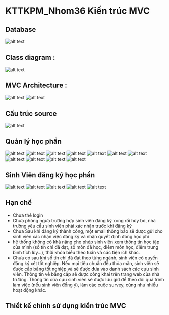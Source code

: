 # KTTKPM_Nhom36 Kiến trúc MVC
## Database
![alt text](db.png)
## Class diagram :
![alt text](classdg.png)
## MVC Architecture :
![alt text](Archive.png)
![alt text](MVC3.png)
## Cấu trúc source
![alt text](cautruc.png)
## Quản lý học phần
![alt text](Ad1.png)
![alt text](Ad2.png)
![alt text](Ad3.png)
![alt text](Ad4.png)
![alt text](Ad5.png)
![alt text](Ad6.png)
![alt text](Ad7.png)
![alt text](Ad8.png)
![alt text](Ad9.png)
![alt text](Ad11.png)
![alt text](Ad12.png)
## Sinh Viên đăng ký học phần
![alt text](us1.png)
![alt text](us2.png)
![alt text](us3.png)
![alt text](us4.png)
![alt text](us5.png)
## Hạn chế 
- Chưa thể login
- Chưa phòng ngừa trường hợp sinh viên đăng ký xong rồi hủy bỏ, nhà trường yêu cầu sinh viên phải xác nhận trước khi đăng ký
- Chưa Sau khi đăng ký thành công, một email thông báo sẽ được gửi cho sinh viên xác nhận việc đăng ký và nhận quyết định đóng học phí
- hệ thống không có khả năng cho phép sinh viên xem thông tin học tập của mình (số tín chỉ đã đạt, số môn đã học, điểm môn học, điểm trung bình tích lũy…), thời khóa biểu theo tuần và các tiện ích khác.
- Chưa có sau khi số tín chỉ đã đạt theo từng ngành, sinh viên có quyền đăng ký xét tốt nghiệp. Nếu mọi tiêu chuẩn đều thỏa mãn, sinh viên sẽ được cấp bằng tốt nghiệp và sẽ được đưa vào danh sách các cựu sinh viên. Thông tin về bằng cấp sẽ được công khai trên trang web của nhà trường. Thông tin của cựu sinh viên sẽ được lưu giữ để theo dõi quá trình làm việc (nếu sinh viên đồng ý), làm các cuộc survey, cũng như nhiều hoạt động khác.
## Thiết kế chính sử dụng kiến trúc MVC
